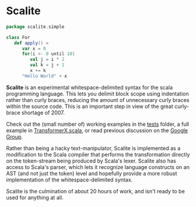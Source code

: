 Scalite
=======

```scala
package scalite.simple

class For
   def apply() =
      var x = 0
      for(i <- 0 until 10)
         val j = i * 2
         val k = j + 1
         x += k
      "Hello World" + x

```

**Scalite** is an experimental whitespace-delimited syntax for the scala programming language. This lets you delimit block scope using indentation rather than curly braces, reducing the amount of unnecessary curly braces within the source code. This is an important step in view of the great curly-brace shortage of 2007.

Check out the (small number of) working examples in the [tests](src/test/resources/scalite) folder, a full example in [TransformerX.scala](src/test/resources/scalite/TransformerX.scala), or read previous discussion on the [Google Group](https://groups.google.com/forum/#!topic/scala-language/yl9BRqlpjJ0).

Rather than being a hacky text-manipulator, Scalite is implemented as a modification to the Scala compiler that performs the transformation directly on the token-stream being produced by Scala's lexer. Scalite also has access to Scala's parser, which lets it recognize language constructs on an AST (and not just the token) level and hopefully provide a more robust implementation of the whitespace-delimited syntax.

Scalite is the culmination of about 20 hours of work, and isn't ready to be used for anything at all.


